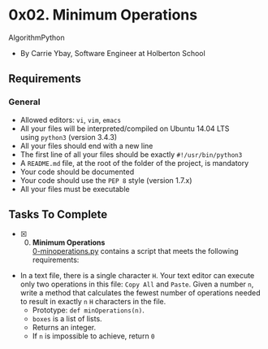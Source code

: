0x02. Minimum Operations
========================

AlgorithmPython

-   By Carrie Ybay, Software Engineer at Holberton School


Requirements
------------

### General

-   Allowed editors: `vi`, `vim`, `emacs`
-   All your files will be interpreted/compiled on Ubuntu 14.04 LTS using `python3` (version 3.4.3)
-   All your files should end with a new line
-   The first line of all your files should be exactly `#!/usr/bin/python3`
-   A `README.md` file, at the root of the folder of the project, is mandatory
-   Your code should be documented
-   Your code should use the `PEP 8` style (version 1.7.x)
-   All your files must be executable

## Tasks To Complete

+ [x] 0. **Minimum Operations**<br/>[0-minoperations.py](0-minoperations.py) contains a script that meets the following requirements:
+ In a text file, there is a single character `H`. Your text editor can execute only two operations in this file: `Copy All` and `Paste`. Given a number `n`, write a method that calculates the fewest number of operations needed to result in exactly `n` `H` characters in the file.
  - Prototype: `def minOperations(n)`.
  - `boxes` is a list of lists.
  - Returns an integer.
  - If `n` is impossible to achieve, return `0`
